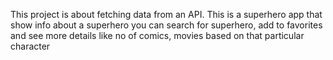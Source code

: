 This project is about fetching data from an API.
This is a superhero app that show info about a superhero you can search for superhero, add to favorites and see more details like no of comics, movies based on that particular character
